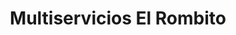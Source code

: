 ---
title: "Multiservicios El Rombito"
url: /caracas/multiservicios-el-rombito/
shop: Autowerkstatt
---